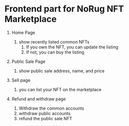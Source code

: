 # Frontend part for NoRug NFT Marketplace

1. Home Page

    1. show recently listed common NFTs
        1. If you own the NFT, you can update the listing
        2. If not, you can buy the listing

2. Public Sale Page

    1. show public sale address, name, and price

3. Sell page

    1. you can list your NFT on the marketplace

4. Refund and withdraw page
    1. Withdraw the common accounts
    2. withdraw public accounts
    3. refund the public sale NFT
